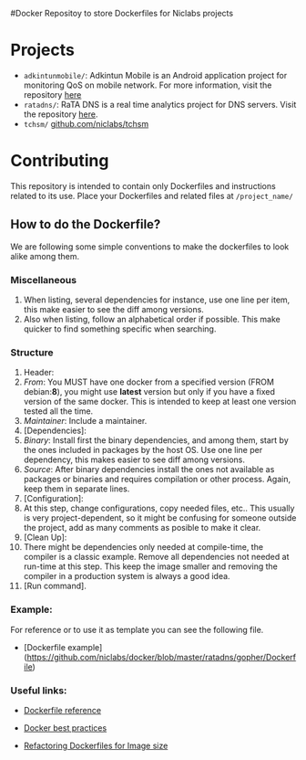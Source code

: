 #Docker
Repositoy to store Dockerfiles for Niclabs projects

# Projects
* ```adkintunmobile/```: Adkintun Mobile is an Android application project for monitoring QoS on mobile network. For more information, visit the repository [here](https://www.github.com/niclabs/adkintunmobile)
* ```ratadns/```: RaTA DNS is a real time analytics project for DNS servers. Visit the repository [here](https://www.github.com/niclabs/ratadns).
* ```tchsm/``` [github.com/niclabs/tchsm](https://www.github.com/niclabs/tchsm)

# Contributing
This repository is intended to contain only Dockerfiles and instructions related to its use.
Place your Dockerfiles and related files at `/project_name/ ` 

## How to do the Dockerfile?
We are following some simple conventions to make the dockerfiles to look alike among them.
### Miscellaneous
1. When listing, several dependencies for instance, use one line per item, this make easier to see the diff among versions.
2. Also when listing, follow an alphabetical order if possible. This make quicker to find something specific when searching.

### Structure
1. Header:
  1. *From*: You MUST have one docker from a specified version (FROM debian:**8**), you might use **latest** version but only if you have a fixed version of the same docker. This is intended to keep at least one version tested all the time.
  2. *Maintainer*: Include a maintainer.
2. [Dependencies]:
  1. *Binary*: Install first the binary dependencies, and among them, start by the ones included in packages by the host OS. Use one line per dependency, this makes easier to see diff among versions.
  2. *Source*: After binary dependencies install the ones not available as packages or binaries and requires compilation or other process. Again, keep them in separate lines.
3. [Configuration]:
  1. At this step, change configurations, copy needed files, etc.. This usually is very project-dependent, so it might be confusing for someone outside the project, add as many comments as posible to make it clear.
4. [Clean Up]:
  1. There might be dependencies only needed at compile-time, the compiler is a classic example. Remove all dependencies not needed at run-time at this step. This keep the image smaller and removing the compiler in a production system is always a good idea.
5. [Run command].

### Example:
For reference or to use it as template you can see the following file.
* [Dockerfile example] (https://github.com/niclabs/docker/blob/master/ratadns/gopher/Dockerfile)

### Useful links:
* [Dockerfile reference](https://docs.docker.com/engine/reference/builder/ "Reference")

* [Docker best practices](http://crosbymichael.com/dockerfile-best-practices.html "Best Practices")

* [Refactoring Dockerfiles for Image size](https://blog.replicated.com/2016/02/05/refactoring-a-dockerfile-for-image-size/)
 
